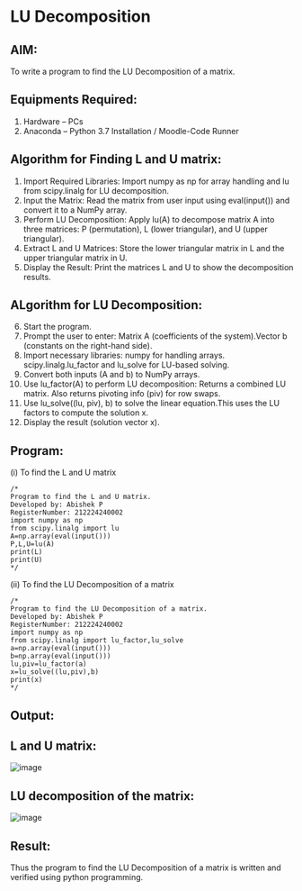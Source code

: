 # LU Decomposition 

## AIM:
To write a program to find the LU Decomposition of a matrix.

## Equipments Required:
1. Hardware – PCs
2. Anaconda – Python 3.7 Installation / Moodle-Code Runner

## Algorithm for Finding L and U matrix:
1. Import Required Libraries: Import numpy as np for array handling and lu from scipy.linalg for LU decomposition.
2. Input the Matrix: Read the matrix from user input using eval(input()) and convert it to a NumPy array.
3. Perform LU Decomposition: Apply lu(A) to decompose matrix A into three matrices: P (permutation), L (lower triangular), and U (upper triangular).
4. Extract L and U Matrices: Store the lower triangular matrix in L and the upper triangular matrix in U.
5. Display the Result: Print the matrices L and U to show the decomposition results.
## ALgorithm for LU Decomposition:
6. Start the program.
7. Prompt the user to enter: Matrix A (coefficients of the system).Vector b (constants on the right-hand side).
8. Import necessary libraries: numpy for handling arrays. scipy.linalg.lu_factor and lu_solve for LU-based solving.
9. Convert both inputs (A and b) to NumPy arrays.
10. Use lu_factor(A) to perform LU decomposition: Returns a combined LU matrix. Also returns pivoting info (piv) for row swaps.
11. Use lu_solve((lu, piv), b) to solve the linear equation.This uses the LU factors to compute the solution x.
12. Display the result (solution vector x).

## Program:
(i) To find the L and U matrix
```
/*
Program to find the L and U matrix.
Developed by: Abishek P
RegisterNumber: 212224240002
import numpy as np 
from scipy.linalg import lu
A=np.array(eval(input()))
P,L,U=lu(A)
print(L)
print(U)
*/
```
(ii) To find the LU Decomposition of a matrix
```
/*
Program to find the LU Decomposition of a matrix.
Developed by: Abishek P
RegisterNumber: 212224240002
import numpy as np
from scipy.linalg import lu_factor,lu_solve
a=np.array(eval(input()))
b=np.array(eval(input()))
lu,piv=lu_factor(a)
x=lu_solve((lu,piv),b)
print(x)
*/
```

## Output:
##  L and U matrix:
![image](https://github.com/user-attachments/assets/b58f1b8d-4230-46ea-9850-6460a8868009)
## LU decomposition of the matrix:
![image](https://github.com/user-attachments/assets/0720a95c-ba0f-4d4e-9ce4-f9d6aba41e0a)




## Result:
Thus the program to find the LU Decomposition of a matrix is written and verified using python programming.

